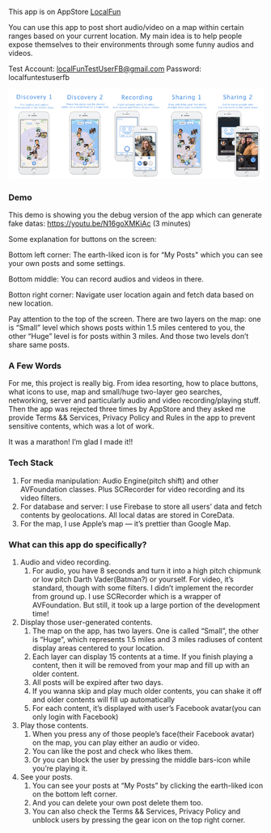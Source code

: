 This app is on AppStore [LocalFun](https://itunes.apple.com/us/app/localfun/id1203165607?ls=1&mt=8)

You can use this app to post short audio/video on a map within certain ranges based on your current location. 
My main idea is to help people expose themselves to their environments through some funny audios and videos.

Test Account: localFunTestUserFB@gmail.com
Password: localfuntestuserfb

![alt text](https://github.com/ivsall2012/AHLocalFun/blob/master/ScreenShot_1.png "Screen Shot")

### Demo
This demo is showing you the debug version of the app which can generate fake datas: https://youtu.be/N16goXMKiAc (3 minutes)

Some explanation for buttons on the screen:

Bottom left corner: The earth-liked icon is for “My Posts" which you can see your own posts and some settings.

Bottom middle: You can record audios and videos in there.

Botton right corner: Navigate user location again and fetch data based on new location.

Pay attention to the top of the screen. There are two layers on the map: one is “Small” level which shows posts within 1.5 miles centered to you, the other “Huge” level is for posts within 3 miles. And those two levels don’t share same posts.  


### A Few Words
For me, this project is really big. From idea resorting, how to place buttons, what icons to use, map and small/huge two-layer geo searches, networking, server and particularly audio and video recording/playing stuff. Then the app was rejected three times by AppStore and they asked me provide Terms && Services, Privacy Policy and Rules in the app to prevent sensitive contents, which was a lot of work.

It was a marathon! I’m glad I made it!!

### Tech Stack
1. For media manipulation: Audio Engine(pitch shift) and other AVFoundation classes. Plus SCRecorder for video recording and its video filters.
2. For database and server: I use Firebase to store all users’ data and fetch contents by geolocations. All local datas are stored in CoreData.
3. For the map, I use Apple’s map — it’s prettier than Google Map.

### What can this app do specifically?
1. Audio and video recording. 
    1. For audio, you have 8 seconds and turn it into a high pitch chipmunk or low pitch Darth Vader(Batman?) or yourself. For video, it’s standard, though with some filters. I didn’t implement the recorder from ground up. I use SCRecorder which is a wrapper of AVFoundation. But still, it took up a large portion of the development time!
2. Display those user-generated contents. 
    1. The map on the app, has two layers. One is called “Small”, the other is “Huge”, which represents 1.5 miles and 3 miles radiuses of content display areas centered to your location.
    2. Each layer can display 15 contents at a time. If you finish playing a content, then it will be removed from your map and fill up with an older content.
    3. All posts will be expired after two days.
    4. If you wanna skip and play much older contents, you can shake it off and older contents will fill up automatically
    5. For each content, it’s displayed with user’s Facebook avatar(you can only login with Facebook)
3. Play those contents.
    1. When you press any of those people’s face(their Facebook avatar) on the map, you can play either an audio or video.
    2. You can like the post and check who likes them.
    3. Or you can block the user by pressing the middle bars-icon while you’re playing it.
4. See your posts.
    1. You can see your posts at “My Posts” by clicking the earth-liked icon on the bottom left corner.
    2. And you can delete your own post delete them too.
    3. You can also check the Terms && Services, Privacy Policy and unblock users by pressing the gear icon on the top right corner.
